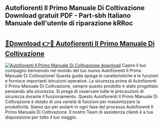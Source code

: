 ## Autofiorenti Il Primo Manuale Di Coltivazione Download gratuit PDF - Part-sbh Italiano Manuale dell'utente di riparazione kRRoc

# <h2><a href="http://dfd4qi.blite.top/?on=Autofiorenti+Il+Primo+Manuale+Di+Coltivazione">🔗Download 👉🔴 Autofiorenti Il Primo Manuale Di Coltivazione</a></h2>

[![Autofiorenti Il Primo Manuale Di Coltivazione download](https://i.imgur.com/lujVjoI.png)](http://dfd4qi.blite.top/?on=Autofiorenti+Il+Primo+Manuale+Di+Coltivazione)
Capire il tuo compagno benvenuto nel mondo del tuo nuovo Autofiorenti Il Primo Manuale Di Coltivazione! Questa guida spiega le caratteristiche e le funzioni e fornisce importanti istruzioni operative. La sicurezza prima di Autofiorenti Il Primo Manuale Di Coltivazione, sempre questo prodotto è stato progettato pensando alla sicurezza. Si prega di osservare tutte le precauzioni di sicurezza durante il funzionamento. Questo Autofiorenti Il Primo Manuale Di Coltivazione è dotato di una varietà di funzioni per massimizzare la produttività. Siamo qui per aiutarti in ogni fase del processo Autofiorenti Il Primo Manuale Di Coltivazione. Il nostro Team di assistenza clienti è a tua disposizione per tutto il tuo viaggio.
